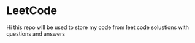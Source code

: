 # LeetCode

Hi this repo will be used to store my code from leet code solustions with questions and answers 
